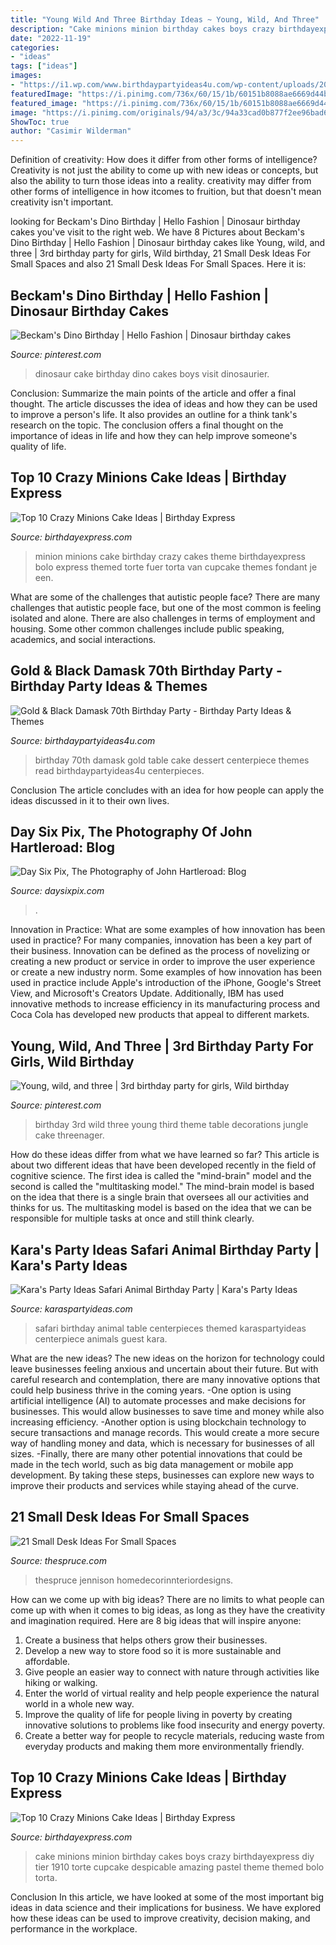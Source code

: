 ```yaml
---
title: "Young Wild And Three Birthday Ideas ~ Young, Wild, And Three"
description: "Cake minions minion birthday cakes boys crazy birthdayexpress diy tier 1910 torte cupcake despicable amazing pastel theme themed bolo torta"
date: "2022-11-19"
categories:
- "ideas"
tags: ["ideas"]
images:
- "https://i1.wp.com/www.birthdaypartyideas4u.com/wp-content/uploads/2015/03/black-damask-70th-birthday-party-dessert-table-cake-centerpiece-ideas.jpg"
featuredImage: "https://i.pinimg.com/736x/60/15/1b/60151b8088ae6669d44b649708aa71cf.jpg"
featured_image: "https://i.pinimg.com/736x/60/15/1b/60151b8088ae6669d44b649708aa71cf.jpg"
image: "https://i.pinimg.com/originals/94/a3/3c/94a33cad0b877f2ee96bad665adb66fa.jpg"
ShowToc: true
author: "Casimir Wilderman"
---
```



Definition of creativity: How does it differ from other forms of intelligence?
Creativity is not just the ability to come up with new ideas or concepts, but also the ability to turn those ideas into a reality. creativity may differ from other forms of intelligence in how itcomes to fruition, but that doesn't mean creativity isn't important.

	

		
looking for Beckam&#039;s Dino Birthday | Hello Fashion | Dinosaur birthday cakes you've visit to the right web. We have 8 Pictures about Beckam&#039;s Dino Birthday | Hello Fashion | Dinosaur birthday cakes like Young, wild, and three | 3rd birthday party for girls, Wild birthday, 21 Small Desk Ideas For Small Spaces and also 21 Small Desk Ideas For Small Spaces. Here it is:
		
    
## Beckam&#039;s Dino Birthday | Hello Fashion | Dinosaur Birthday Cakes

<img loading=lazy src="https://i.pinimg.com/originals/94/a3/3c/94a33cad0b877f2ee96bad665adb66fa.jpg" onerror="this.onerror=null;this.src='https://tse2.mm.bing.net/th?id=OIP.RUBjS6MnH9SAh1ZwI46fJwHaLH&amp;pid=15.1';" alt="Beckam&#039;s Dino Birthday | Hello Fashion | Dinosaur birthday cakes">

_Source: pinterest.com_

>dinosaur cake birthday dino cakes boys visit dinosaurier. 

	

Conclusion: Summarize the main points of the article and offer a final thought.
The article discusses the idea of ideas and how they can be used to improve a person's life. It also provides an outline for a think tank's research on the topic. The conclusion offers a final thought on the importance of ideas in life and how they can help improve someone's quality of life.

    
## Top 10 Crazy Minions Cake Ideas | Birthday Express

<img loading=lazy src="http://www.birthdayexpress.com/partyideas/wp-content/uploads/2015/07/Minions-cake-4.jpg" onerror="this.onerror=null;this.src='https://tse1.mm.bing.net/th?id=OIP.bsSCousyLwctjb4W_cJvFQHaHt&amp;pid=15.1';" alt="Top 10 Crazy Minions Cake Ideas | Birthday Express">

_Source: birthdayexpress.com_

>minion minions cake birthday crazy cakes theme birthdayexpress bolo express themed torte fuer torta van cupcake themes fondant je een. 

	

What are some of the challenges that autistic people face?
There are many challenges that autistic people face, but one of the most common is feeling isolated and alone. There are also challenges in terms of employment and housing. Some other common challenges include public speaking, academics, and social interactions.

    
## Gold &amp; Black Damask 70th Birthday Party - Birthday Party Ideas &amp; Themes

<img loading=lazy src="https://i1.wp.com/www.birthdaypartyideas4u.com/wp-content/uploads/2015/03/black-damask-70th-birthday-party-dessert-table-cake-centerpiece-ideas.jpg" onerror="this.onerror=null;this.src='https://tse2.mm.bing.net/th?id=OIP.RYf5g4zjgQVUW52sngVrTQHaLH&amp;pid=15.1';" alt="Gold &amp; Black Damask 70th Birthday Party - Birthday Party Ideas &amp; Themes">

_Source: birthdaypartyideas4u.com_

>birthday 70th damask gold table cake dessert centerpiece themes read birthdaypartyideas4u centerpieces. 

	

Conclusion
The article concludes with an idea for how people can apply the ideas discussed in it to their own lives.

    
## Day Six Pix, The Photography Of John Hartleroad: Blog

<img loading=lazy src="https://www.daysixpix.com/img/s/v-10/p493238591-4.jpg" onerror="this.onerror=null;this.src='https://tse3.mm.bing.net/th?id=OIP.oLwOMfD9sYgzZQngKDcvwAAAAA&amp;pid=15.1';" alt="Day Six Pix, The Photography of John Hartleroad: Blog">

_Source: daysixpix.com_

>. 

	

Innovation in Practice: What are some examples of how innovation has been used in practice?
For many companies, innovation has been a key part of their business. Innovation can be defined as the process of novelizing or creating a new product or service in order to improve the user experience or create a new industry norm. 
Some examples of how innovation has been used in practice include Apple's introduction of the iPhone, Google's Street View, and Microsoft's Creators Update. Additionally, IBM has used innovative methods to increase efficiency in its manufacturing process and Coca Cola has developed new products that appeal to different markets.

    
## Young, Wild, And Three | 3rd Birthday Party For Girls, Wild Birthday

<img loading=lazy src="https://i.pinimg.com/736x/60/15/1b/60151b8088ae6669d44b649708aa71cf.jpg" onerror="this.onerror=null;this.src='https://tse2.mm.bing.net/th?id=OIP.rHykNss1qDMkxIL3Gk3VGAHaJN&amp;pid=15.1';" alt="Young, wild, and three | 3rd birthday party for girls, Wild birthday">

_Source: pinterest.com_

>birthday 3rd wild three young third theme table decorations jungle cake threenager. 

	

How do these ideas differ from what we have learned so far?
This article is about two different ideas that have been developed recently in the field of cognitive science. The first idea is called the "mind-brain" model and the second is called the "multitasking model." The mind-brain model is based on the idea that there is a single brain that oversees all our activities and thinks for us. The multitasking model is based on the idea that we can be responsible for multiple tasks at once and still think clearly.

    
## Kara&#039;s Party Ideas Safari Animal Birthday Party | Kara&#039;s Party Ideas

<img loading=lazy src="https://karaspartyideas.com/wp-content/uploads/2018/05/Safari-Animal-Birthday-Party-via-Karas-Party-Ideas-KarasPartyIdeas.com11.jpeg" onerror="this.onerror=null;this.src='https://tse4.mm.bing.net/th?id=OIP.vcYafwDIIdx0IGQ10eljRAHaLH&amp;pid=15.1';" alt="Kara&#039;s Party Ideas Safari Animal Birthday Party | Kara&#039;s Party Ideas">

_Source: karaspartyideas.com_

>safari birthday animal table centerpieces themed karaspartyideas centerpiece animals guest kara. 

	

What are the new ideas?
The new ideas on the horizon for technology could leave businesses feeling anxious and uncertain about their future. But with careful research and contemplation, there are many innovative options that could help business thrive in the coming years. 
-One option is using artificial intelligence (AI) to automate processes and make decisions for businesses. This would allow businesses to save time and money while also increasing efficiency. 
-Another option is using blockchain technology to secure transactions and manage records. This would create a more secure way of handling money and data, which is necessary for businesses of all sizes. 
-Finally, there are many other potential innovations that could be made in the tech world, such as big data management or mobile app development. By taking these steps, businesses can explore new ways to improve their products and services while staying ahead of the curve.

    
## 21 Small Desk Ideas For Small Spaces

<img loading=lazy src="https://fthmb.tqn.com/Z45ZSFGnt3-y90VeZdqlGONBgXo=/960x0/filters:no_upscale()/hero-image-small-desk-5a1f0bfb9802070036faa26b.jpg" onerror="this.onerror=null;this.src='https://tse2.mm.bing.net/th?id=OIP.Nmy57C0s4h4oEpv4FEGXuQHaE8&amp;pid=15.1';" alt="21 Small Desk Ideas For Small Spaces">

_Source: thespruce.com_

>thespruce jennison homedecorinnteriordesigns. 

	

How can we come up with big ideas?
There are no limits to what people can come up with when it comes to big ideas, as long as they have the creativity and imagination required. Here are 8 big ideas that will inspire anyone:
1. Create a business that helps others grow their businesses. 
2. Develop a new way to store food so it is more sustainable and affordable. 
3. Give people an easier way to connect with nature through activities like hiking or walking. 
4. Enter the world of virtual reality and help people experience the natural world in a whole new way. 
5. Improve the quality of life for people living in poverty by creating innovative solutions to problems like food insecurity and energy poverty. 
6. Create a better way for people to recycle materials, reducing waste from everyday products and making them more environmentally friendly. 

    
## Top 10 Crazy Minions Cake Ideas | Birthday Express

<img loading=lazy src="http://www.birthdayexpress.com/partyideas/wp-content/uploads/2015/07/Minions-cake-15.jpg" onerror="this.onerror=null;this.src='https://tse1.mm.bing.net/th?id=OIP.dDxivHagwmycZa8enj_bjQAAAA&amp;pid=15.1';" alt="Top 10 Crazy Minions Cake Ideas | Birthday Express">

_Source: birthdayexpress.com_

>cake minions minion birthday cakes boys crazy birthdayexpress diy tier 1910 torte cupcake despicable amazing pastel theme themed bolo torta. 

	

Conclusion
In this article, we have looked at some of the most important big ideas in data science and their implications for business. We have explored how these ideas can be used to improve creativity, decision making, and performance in the workplace.

